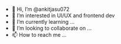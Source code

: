 - 👋 Hi, I’m @ankitjasu072
- 👀 I’m interested in UI/UX and frontend dev
- 🌱 I’m currently learning ...
- 💞️ I’m looking to collaborate on ...
- 📫 How to reach me ...

<!---
ankitjasu072/ankitjasu072 is a ✨ special ✨ repository because its `README.md` (this file) appears on your GitHub profile.
You can click the Preview link to take a look at your changes.
--->
